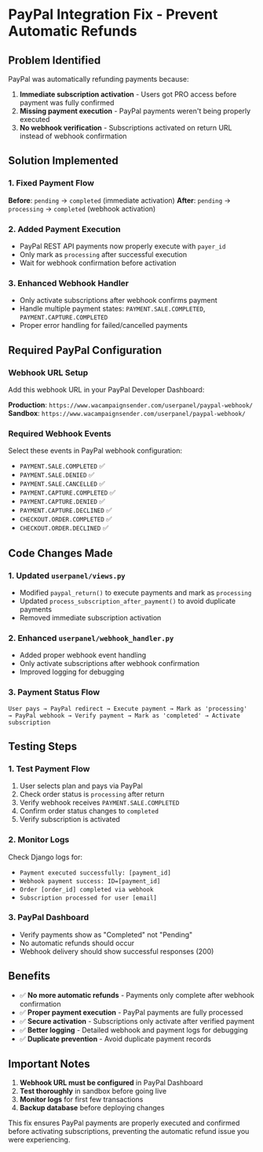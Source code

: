 # PayPal Integration Fix - Prevent Automatic Refunds

## Problem Identified
PayPal was automatically refunding payments because:
1. **Immediate subscription activation** - Users got PRO access before payment was fully confirmed
2. **Missing payment execution** - PayPal payments weren't being properly executed
3. **No webhook verification** - Subscriptions activated on return URL instead of webhook confirmation

## Solution Implemented

### 1. Fixed Payment Flow
**Before**: `pending` → `completed` (immediate activation)
**After**: `pending` → `processing` → `completed` (webhook activation)

### 2. Added Payment Execution
- PayPal REST API payments now properly execute with `payer_id`
- Only mark as `processing` after successful execution
- Wait for webhook confirmation before activation

### 3. Enhanced Webhook Handler
- Only activate subscriptions after webhook confirms payment
- Handle multiple payment states: `PAYMENT.SALE.COMPLETED`, `PAYMENT.CAPTURE.COMPLETED`
- Proper error handling for failed/cancelled payments

## Required PayPal Configuration

### Webhook URL Setup
Add this webhook URL in your PayPal Developer Dashboard:

**Production**: `https://www.wacampaignsender.com/userpanel/paypal-webhook/`
**Sandbox**: `https://www.wacampaignsender.com/userpanel/paypal-webhook/`

### Required Webhook Events
Select these events in PayPal webhook configuration:
- `PAYMENT.SALE.COMPLETED` ✅
- `PAYMENT.SALE.DENIED` ✅  
- `PAYMENT.SALE.CANCELLED` ✅
- `PAYMENT.CAPTURE.COMPLETED` ✅
- `PAYMENT.CAPTURE.DENIED` ✅
- `PAYMENT.CAPTURE.DECLINED` ✅
- `CHECKOUT.ORDER.COMPLETED` ✅
- `CHECKOUT.ORDER.DECLINED` ✅

## Code Changes Made

### 1. Updated `userpanel/views.py`
- Modified `paypal_return()` to execute payments and mark as `processing`
- Updated `process_subscription_after_payment()` to avoid duplicate payments
- Removed immediate subscription activation

### 2. Enhanced `userpanel/webhook_handler.py`
- Added proper webhook event handling
- Only activate subscriptions after webhook confirmation
- Improved logging for debugging

### 3. Payment Status Flow
```
User pays → PayPal redirect → Execute payment → Mark as 'processing' 
→ PayPal webhook → Verify payment → Mark as 'completed' → Activate subscription
```

## Testing Steps

### 1. Test Payment Flow
1. User selects plan and pays via PayPal
2. Check order status is `processing` after return
3. Verify webhook receives `PAYMENT.SALE.COMPLETED`
4. Confirm order status changes to `completed`
5. Verify subscription is activated

### 2. Monitor Logs
Check Django logs for:
- `Payment executed successfully: [payment_id]`
- `Webhook payment success: ID=[payment_id]`
- `Order [order_id] completed via webhook`
- `Subscription processed for user [email]`

### 3. PayPal Dashboard
- Verify payments show as "Completed" not "Pending"
- No automatic refunds should occur
- Webhook delivery should show successful responses (200)

## Benefits
- ✅ **No more automatic refunds** - Payments only complete after webhook confirmation
- ✅ **Proper payment execution** - PayPal payments are fully processed
- ✅ **Secure activation** - Subscriptions only activate after verified payment
- ✅ **Better logging** - Detailed webhook and payment logs for debugging
- ✅ **Duplicate prevention** - Avoid duplicate payment records

## Important Notes
1. **Webhook URL must be configured** in PayPal Dashboard
2. **Test thoroughly** in sandbox before going live
3. **Monitor logs** for first few transactions
4. **Backup database** before deploying changes

This fix ensures PayPal payments are properly executed and confirmed before activating subscriptions, preventing the automatic refund issue you were experiencing.